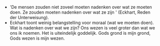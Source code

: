 - 'De mensen zouden niet zoveel moeten nadenken over wat ze moeten doen. Ze zouden moeten nadenken over wat ze zijn ' (Eckhart, Reden der Unterweisung).
- Eckhart toont weinig belangstelling voor moraal (wat we moeten doen). Wat is nadenken over wat we zijn? Ons wezen is veel groter dan wat we ons ik noemen. Het is uiteindelijk goddelijk. Gods grond is mijn grond, Gods wezen is mijn wezen.